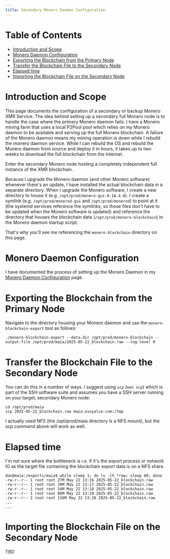 ```yaml
---
title: Secondary Monero Daemon Configuration 
---
```


# Table of Contents

* [Introduction and Scope](#introduction-andscope)
* [Monero Daemon Configuration](#monero-daemon-configuration)
* [Exporting the Blockchain from the Primary Node](#exporting-the-blockchain-from-the-primary-node)
* [Transfer the Blockchain File to the Secondary Node](#transfer-the-blockchain-file-to-the-secondary-node)
* [Elapsed time](#elapsed-time)
* [Importing the Blockchain File on the Secondary Node](#importing-the-blockchain-file-on-the-secondary-node)

# Introduction and Scope

This page documents the configuration of a secondary or backup Monero XMR Service. The idea behind setting up a secondary full Monero node is to handle the case where the primary Monero daemon fails. I have a Monero mining farm that uses a local P2Pool pool which relies on my Monero daemon to be available and serving up the full Monero blockchain. A failure of the Monero daemon means my mining operation is down while I rebuild the monero daemon service. While I can rebuild the OS and rebuild the Monero daemon from source and deploy it in hours, it takes up to two weeks to download the full blockchain from the Internet.

Enter the secondary Monero node hosting a completely independent full instance of the XMR blockchain. 

Because I upgrade the Monero daemon (and other Monero software) whenever there's an update, I have installed the actual blockchain data in a separate directory. When I upgrade the Monero software, I create a new directory to house it (e.g. `/opt/prod/monero-gui-0.18.4.0`). I create a symlink (e.g. `/opt/prod/monerod-gui` and `/opt/prod/monerod`) to point at it (the systemd services reference the symlinks, so those files don't have to be updated when the Monero software is updated) and reference the directory that houses the blockchain data (`/opt/prod/monero-blockchain`) in the Monero daemon startup script.

That's why you'll see me referencing the `monero-blockchain` directory on this page.

# Monero Daemon Configuration

I have documented the process of setting up the Monero Daemon in my [Monero Daemon Configuration](/pages/Monero-Daemon-Configuration.html) page.

# Exporting the Blockchain from the Primary Node

Navigate to the directory housing your Monero daemon and use the `monero-blockchain-export` tool as follows:

```
./monero-blockchain-export --data-dir /opt/prod/monero-blockchain --output-file /opt/prod/maia/2025-05-22_blockchain.raw --log-level 0
```

# Transfer the Blockchain File to the Secondary Node

You can do this in a number of ways. I suggest using `scp` (`man scp`) which is part of the SSH software suite and assumes you have a SSH server running on your target, secondary Monero node:

```
cd /opt/prod/maia
scp 2025-05-22_blockchain.raw maia.osoyalce.com:/tmp
```

I actually used NFS (the /opt/prod/maia directory is a NFS mount), but the scp command above will work as well.

# Elapsed time

I'm not sure where the bottleneck is i.e. if it's the export process or network IO as the target file containing the blockchain export data is on a NFS share. 

```
dan@maia:/exports/maia$ while sleep 1; do ls -lh *raw; sleep 60; done
-rw-r--r-- 1 root root 27M May 22 13:16 2025-05-22_blockchain.raw
-rw-r--r-- 1 root root 39M May 22 13:17 2025-05-22_blockchain.raw
-rw-r--r-- 1 root root 54M May 22 13:18 2025-05-22_blockchain.raw
-rw-r--r-- 1 root root 86M May 22 13:19 2025-05-22_blockchain.raw
-rw-r--r-- 1 root root 116M May 22 13:20 2025-05-22_blockchain.raw
...
...
```

# Importing the Blockchain File on the Secondary Node

TBD









